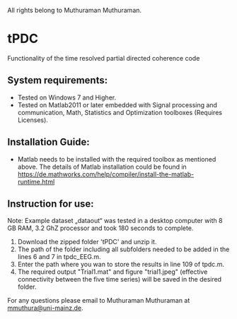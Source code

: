 All rights belong to Muthuraman Muthuraman.

# tPDC

Functionality of the time resolved partial directed coherence code

## System requirements: 

- Tested on Windows 7 and Higher.
- Tested on Matlab2011 or later embedded with Signal processing and communication, Math, Statistics and Optimization toolboxes (Requires Licenses).
 
## Installation Guide: 

- Matlab needs to be installed with the required toolbox as mentioned above. The details of Matlab installation could be found in https://de.mathworks.com/help/compiler/install-the-matlab-runtime.html

## Instruction for use:

Note: Example dataset „dataout“ was tested in a desktop computer with 8 GB RAM, 3.2 GhZ processor and took 180 seconds to complete. 

	
1.	Download the zipped folder 'tPDC' and unzip it.
2.	The path of the folder including all subfolders needed to be added in the lines 6 and 7 in tpdc_EEG.m.
3.	Enter the path where you wan to store the results in line 109 of tpdc.m.  
4.	The required output "Trial1.mat" and figure "trial1.jpeg" (effective connectivity between the five time series) will be saved in the desired folder. 


For any questions please email to Muthuraman Muthuraman at mmuthura@uni-mainz.de. 



